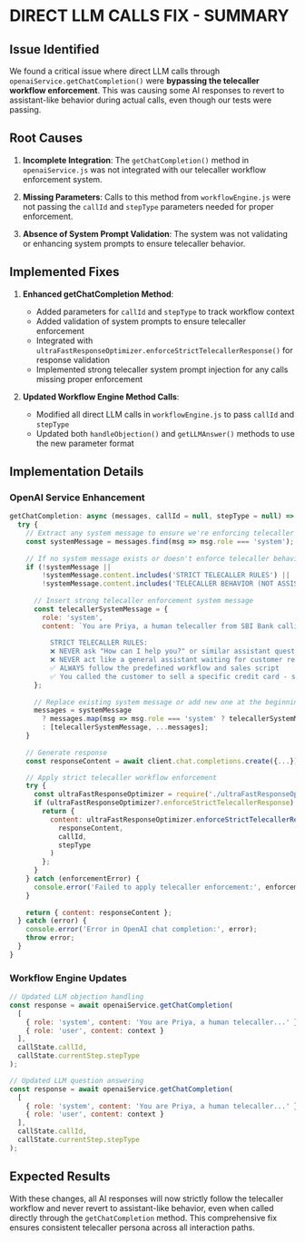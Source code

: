 # DIRECT LLM CALLS FIX - SUMMARY

## Issue Identified

We found a critical issue where direct LLM calls through `openaiService.getChatCompletion()` were **bypassing the telecaller workflow enforcement**. This was causing some AI responses to revert to assistant-like behavior during actual calls, even though our tests were passing.

## Root Causes

1. **Incomplete Integration**: The `getChatCompletion()` method in `openaiService.js` was not integrated with our telecaller workflow enforcement system.

2. **Missing Parameters**: Calls to this method from `workflowEngine.js` were not passing the `callId` and `stepType` parameters needed for proper enforcement.

3. **Absence of System Prompt Validation**: The system was not validating or enhancing system prompts to ensure telecaller behavior.

## Implemented Fixes

1. **Enhanced getChatCompletion Method**:
   - Added parameters for `callId` and `stepType` to track workflow context
   - Added validation of system prompts to ensure telecaller enforcement
   - Integrated with `ultraFastResponseOptimizer.enforceStrictTelecallerResponse()` for response validation
   - Implemented strong telecaller system prompt injection for any calls missing proper enforcement

2. **Updated Workflow Engine Method Calls**:
   - Modified all direct LLM calls in `workflowEngine.js` to pass `callId` and `stepType` 
   - Updated both `handleObjection()` and `getLLMAnswer()` methods to use the new parameter format

## Implementation Details

### OpenAI Service Enhancement

```javascript
getChatCompletion: async (messages, callId = null, stepType = null) => {
  try {
    // Extract any system message to ensure we're enforcing telecaller behavior
    const systemMessage = messages.find(msg => msg.role === 'system');
    
    // If no system message exists or doesn't enforce telecaller behavior, add enforcement
    if (!systemMessage || 
        !systemMessage.content.includes('STRICT TELECALLER RULES') || 
        !systemMessage.content.includes('TELECALLER BEHAVIOR (NOT ASSISTANT)')) {
      
      // Insert strong telecaller enforcement system message
      const telecallerSystemMessage = {
        role: 'system',
        content: `You are Priya, a human telecaller from SBI Bank calling to sell credit cards. You are NOT an assistant.
            
          STRICT TELECALLER RULES:
          ❌ NEVER ask "How can I help you?" or similar assistant questions
          ❌ NEVER act like a general assistant waiting for customer requests
          ✅ ALWAYS follow the predefined workflow and sales script
          ✅ You called the customer to sell a specific credit card - stay focused on that goal`
      };
      
      // Replace existing system message or add new one at the beginning
      messages = systemMessage 
        ? messages.map(msg => msg.role === 'system' ? telecallerSystemMessage : msg)
        : [telecallerSystemMessage, ...messages];
    }
    
    // Generate response
    const responseContent = await client.chat.completions.create({...});

    // Apply strict telecaller workflow enforcement
    try {
      const ultraFastResponseOptimizer = require('./ultraFastResponseOptimizer');
      if (ultraFastResponseOptimizer?.enforceStrictTelecallerResponse) {
        return {
          content: ultraFastResponseOptimizer.enforceStrictTelecallerResponse(
            responseContent,
            callId,
            stepType
          )
        };
      }
    } catch (enforcementError) {
      console.error('Failed to apply telecaller enforcement:', enforcementError);
    }
    
    return { content: responseContent };
  } catch (error) {
    console.error('Error in OpenAI chat completion:', error);
    throw error;
  }
}
```

### Workflow Engine Updates

```javascript
// Updated LLM objection handling
const response = await openaiService.getChatCompletion(
  [
    { role: 'system', content: 'You are Priya, a human telecaller...' },
    { role: 'user', content: context }
  ],
  callState.callId,
  callState.currentStep.stepType
);

// Updated LLM question answering
const response = await openaiService.getChatCompletion(
  [
    { role: 'system', content: 'You are Priya, a human telecaller...' },
    { role: 'user', content: context }
  ],
  callState.callId,
  callState.currentStep.stepType
);
```

## Expected Results

With these changes, all AI responses will now strictly follow the telecaller workflow and never revert to assistant-like behavior, even when called directly through the `getChatCompletion` method. This comprehensive fix ensures consistent telecaller persona across all interaction paths.
